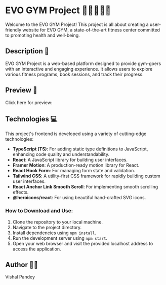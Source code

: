# EVO GYM Project 💪🏋️‍♂️🚴‍♀️

Welcome to the EVO GYM Project! This project is all about creating a user-friendly website for EVO GYM, a state-of-the-art fitness center committed to promoting health and well-being.

## Description 📖

EVO GYM Project is a web-based platform designed to provide gym-goers with an interactive and engaging experience. It allows users to explore various fitness programs, book sessions, and track their progress.

## Preview 📸

Click here for preview: 

## Technologies 💻

This project's frontend is developed using a variety of cutting-edge technologies:

- **TypeScript (TS)**: For adding static type definitions to JavaScript, enhancing code quality and understandability.
- **React**: A JavaScript library for building user interfaces.
- **Framer Motion**: A production-ready motion library for React.
- **React Hook Form**: For managing form state and validation.
- **Tailwind CSS**: A utility-first CSS framework for rapidly building custom user interfaces.
- **React Anchor Link Smooth Scroll**: For implementing smooth scrolling effects.
- **@heroicons/react**: For using beautiful hand-crafted SVG icons.

### How to Download and Use:
1. Clone the repository to your local machine.
2. Navigate to the project directory.
3. Install dependencies using `npm install`.
4. Run the development server using `npm start`.
5. Open your web browser and visit the provided localhost address to access the application.


## Author 👨‍💻

Vishal Pandey
